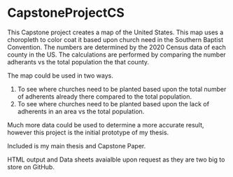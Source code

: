 # CapstoneProjectCS
This Capstone project creates a map of the United States. This map uses a choropleth to color coat it based upon church need in the Southern Baptist Convention.
The numbers are determined by the 2020 Census data of each county in the US.
The calculations are performed by comparing the number adherants vs the total population the that county.

The map could be used in two ways.
1. To see where churches need to be planted based upon the total number of adherents already there compared to the total population.
2. To see where churches need to be planted based upon the lack of adherents in an area vs the total population.

Much more data could be used to determine a more accurate result, however this project is the initial prototype of my thesis.

Included is my main thesis and Capstone Paper.


HTML output and Data sheets avaialble upon request as they are two big to store on GitHub.
